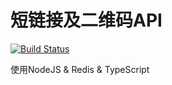 # 短链接及二维码API

[![Build Status](https://travis-ci.org/CoderMing/short-url-qrcode.svg?branch=master)](https://travis-ci.org/CoderMing/short-url-qrcode)

使用NodeJS &amp; Redis &amp; TypeScript

